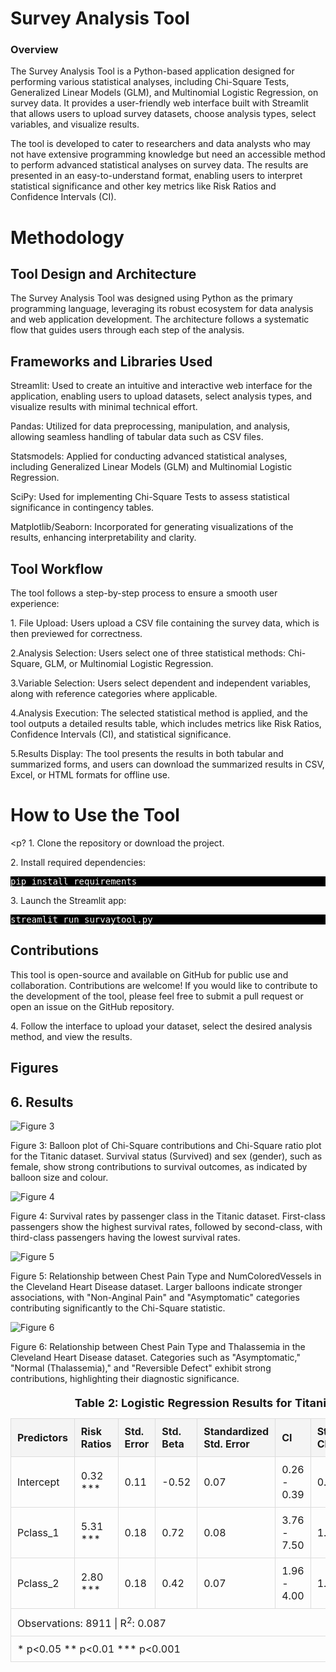 <h1>Survey Analysis Tool</h1>
<h3> Overview </h3>
<p1>The Survey Analysis Tool is a Python-based application designed for performing various statistical analyses,
  including Chi-Square Tests, Generalized Linear Models (GLM), and Multinomial Logistic Regression, on survey data.
  It provides a user-friendly web interface built with Streamlit that allows users 
  to upload survey datasets, choose analysis types, select variables, and visualize results.</p1>

<p>The tool is developed to cater to researchers and data analysts who may not have extensive programming
knowledge but need an accessible method to perform advanced statistical analyses on survey data. The results 
are presented in an easy-to-understand format, enabling users to interpret statistical significance and other key metrics like Risk Ratios and Confidence 
Intervals (CI). </p1>
<h1>Methodology</h1>

<h2>Tool Design and Architecture</h2>

<p>The Survey Analysis Tool was designed using Python as the primary programming language, leveraging its robust ecosystem for data analysis and web application development. The architecture follows a systematic flow that guides users through each step of the analysis.</p>

<h2>Frameworks and Libraries Used </h2>

<p>Streamlit: Used to create an intuitive and interactive web interface for the application, enabling users to upload datasets, select analysis types, and visualize results with minimal technical effort.</p>

<p>Pandas: Utilized for data preprocessing, manipulation, and analysis, allowing seamless handling of tabular data such as CSV files.</p>

<p>Statsmodels: Applied for conducting advanced statistical analyses, including Generalized Linear Models (GLM) and Multinomial Logistic Regression.</p>

<p>SciPy: Used for implementing Chi-Square Tests to assess statistical significance in contingency tables.</p>

<p>Matplotlib/Seaborn: Incorporated for generating visualizations of the results, enhancing interpretability and clarity.</p>

<h2>Tool Workflow</h2>

The tool follows a step-by-step process to ensure a smooth user experience:

<p>1. File Upload: Users upload a CSV file containing the survey data, which is then previewed for correctness.</p>

<p>2.Analysis Selection: Users select one of three statistical methods: Chi-Square, GLM, or Multinomial Logistic Regression.</p>

<p>3.Variable Selection: Users select dependent and independent variables, along with reference categories where applicable.</p>

<p>4.Analysis Execution: The selected statistical method is applied, and the tool outputs a detailed results table, which includes metrics like Risk Ratios, Confidence Intervals (CI), and statistical significance.</p>

<p>5.Results Display: The tool presents the results in both tabular and summarized forms, and users can download the summarized results in CSV, Excel, or HTML formats for offline use.</p>
<h1>How to Use the Tool</h1>

<p? 1. Clone the repository or download the project.</p>

<p> 2. Install required dependencies:</p>
<pre style="background-color: #000; color: #fff;">pip install requirements</pre>
<p>3. Launch the Streamlit app: </p>
<pre style="background-color: #000; color: #fff;">streamlit run survaytool.py</pre>

<h2>Contributions</h2>
<p>This tool is open-source and available on GitHub for public use and collaboration. Contributions are welcome! If you would like to contribute to the development of the tool, please feel free to submit a pull request or open an issue on the GitHub repository.</p>

<p>4. Follow the interface to upload your dataset, select the desired analysis method, and view the results.</p>
<h2>Figures</h2>


## 6. Results

![Figure 3](https://github.com/uzmauzma/Survaytool/blob/main/Fig/SEX_TIT.png)

<p>Figure 3: Balloon plot of Chi-Square contributions and Chi-Square ratio plot for the Titanic dataset. Survival status (Survived) and sex (gender), such as female, show strong contributions to survival outcomes, as indicated by balloon size and colour. </p>

![Figure 4](https://github.com/uzmauzma/Survaytool/blob/main/Fig/pclass_TIT.png)

<p>Figure 4: Survival rates by passenger class in the Titanic dataset. First-class passengers show the highest survival rates, followed by second-class, with third-class passengers having the lowest survival rates.</p>

![Figure 5](https://github.com/uzmauzma/Survaytool/blob/main/Fig/hert_cp_ca.png)

<p>Figure 5: Relationship between Chest Pain Type and NumColoredVessels in the Cleveland Heart Disease dataset. Larger balloons indicate stronger associations, with "Non-Anginal Pain" and "Asymptomatic" categories contributing significantly to the Chi-Square statistic.</p>

![Figure 6](https://github.com/uzmauzma/Survaytool/blob/main/Fig/hert_cp_tal.png)
<p>Figure 6: Relationship between Chest Pain Type and Thalassemia in the Cleveland Heart Disease dataset. Categories such as "Asymptomatic," "Normal (Thalassemia)," and "Reversible Defect" exhibit strong contributions, highlighting their diagnostic significance.</p>


<!DOCTYPE html>
<html lang="en">
<head>
    <meta charset="UTF-8">
    <meta name="viewport" content="width=device-width, initial-scale=1.0">
    <title>Logistic Regression Results</title>
    <style>
        table {
            width: 100%;
            border-collapse: collapse;
            margin: 20px 0;
            font-size: 16px;
            text-align: left;
        }
        th, td {
            padding: 10px;
            border: 1px solid #ddd;
        }
        th {
            background-color: #f4f4f4;
        }
        caption {
            caption-side: top;
            font-weight: bold;
            font-size: 18px;
            margin-bottom: 10px;
        }
    </style>
</head>
<body>
    <table>
        <caption>Table 2: Logistic Regression Results for Titanic Dataset</caption>
        <thead>
            <tr>
                <th>Predictors</th>
                <th>Risk Ratios</th>
                <th>Std. Error</th>
                <th>Std. Beta</th>
                <th>Standardized Std. Error</th>
                <th>CI</th>
                <th>Standardized CI</th>
                <th>Statistic</th>
            </tr>
        </thead>
        <tbody>
            <tr>
                <td>Intercept</td>
                <td>0.32 ***</td>
                <td>0.11</td>
                <td>-0.52</td>
                <td>0.07</td>
                <td>0.26 - 0.39</td>
                <td>0.51 - 0.69</td>
                <td>-10.82</td>
            </tr>
            <tr>
                <td>Pclass_1</td>
                <td>5.31 ***</td>
                <td>0.18</td>
                <td>0.72</td>
                <td>0.08</td>
                <td>3.76 - 7.50</td>
                <td>1.77 - 2.37</td>
                <td>9.5</td>
            </tr>
            <tr>
                <td>Pclass_2</td>
                <td>2.80 ***</td>
                <td>0.18</td>
                <td>0.42</td>
                <td>0.07</td>
                <td>1.96 - 4.00</td>
                <td>1.31 - 1.75</td>
                <td>5.68</td>
            </tr>
        </tbody>
        <tfoot>
            <tr>
                <td colspan="8">Observations: 8911 | R<sup>2</sup>: 0.087</td>
            </tr>
            <tr>
                <td colspan="8">* p&lt;0.05 ** p&lt;0.01 *** p&lt;0.001</td>
            </tr>
        </tfoot>
    </table>
</body>
</html>


